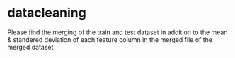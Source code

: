 # datacleaning

Please find the merging of the train and test dataset in addition to the mean & standered deviation of each feature column in the merged file of the merged dataset

